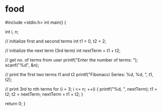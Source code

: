 # food
#include <stdio.h>
int main() {

  int i, n;

  // initialize first and second terms
  int t1 = 0, t2 = 2;

  // initialize the next term (3rd term)
  int nextTerm = t1 + t2;

  // get no. of terms from user
  printf("Enter the number of terms: ");
  scanf("%d", &n);

  // print the first two terms t1 and t2
  printf("Fibonacci Series: %d, %d, ", t1, t2);

  // print 3rd to nth terms
  for (i = 3; i <= n; ++i) {
    printf("%d, ", nextTerm);
    t1 = t2;
    t2 = nextTerm;
    nextTerm = t1 + t2;
  }

  return 0;
}
